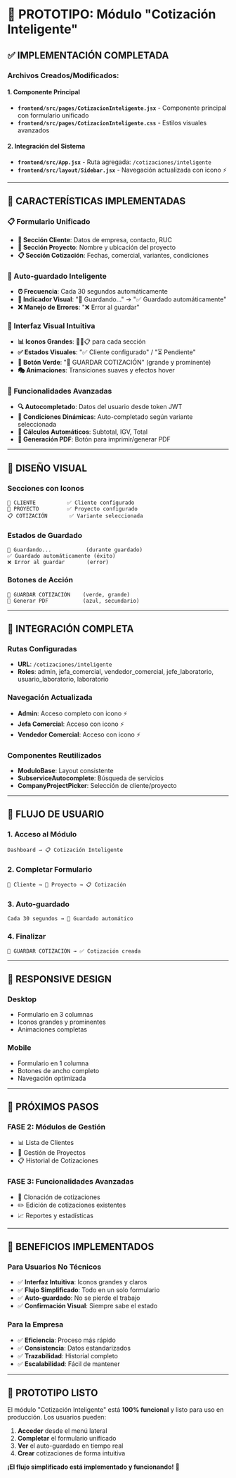 # 🚀 PROTOTIPO: Módulo "Cotización Inteligente"

## ✅ **IMPLEMENTACIÓN COMPLETADA**

### **Archivos Creados/Modificados:**

#### **1. Componente Principal**
- **`frontend/src/pages/CotizacionInteligente.jsx`** - Componente principal con formulario unificado
- **`frontend/src/pages/CotizacionInteligente.css`** - Estilos visuales avanzados

#### **2. Integración del Sistema**
- **`frontend/src/App.jsx`** - Ruta agregada: `/cotizaciones/inteligente`
- **`frontend/src/layout/Sidebar.jsx`** - Navegación actualizada con icono ⚡

---

## 🎯 **CARACTERÍSTICAS IMPLEMENTADAS**

### **📋 Formulario Unificado**
- **🏢 Sección Cliente**: Datos de empresa, contacto, RUC
- **📁 Sección Proyecto**: Nombre y ubicación del proyecto  
- **📋 Sección Cotización**: Fechas, comercial, variantes, condiciones

### **💾 Auto-guardado Inteligente**
- **⏰ Frecuencia**: Cada 30 segundos automáticamente
- **🔄 Indicador Visual**: "🔄 Guardando..." → "✅ Guardado automáticamente"
- **❌ Manejo de Errores**: "❌ Error al guardar"

### **🎨 Interfaz Visual Intuitiva**
- **📊 Iconos Grandes**: 🏢📁📋 para cada sección
- **✅ Estados Visuales**: "✅ Cliente configurado" / "⏳ Pendiente"
- **💚 Botón Verde**: "💾 GUARDAR COTIZACIÓN" (grande y prominente)
- **🎭 Animaciones**: Transiciones suaves y efectos hover

### **🔧 Funcionalidades Avanzadas**
- **🔍 Autocompletado**: Datos del usuario desde token JWT
- **📝 Condiciones Dinámicas**: Auto-completado según variante seleccionada
- **🧮 Cálculos Automáticos**: Subtotal, IGV, Total
- **📄 Generación PDF**: Botón para imprimir/generar PDF

---

## 🎨 **DISEÑO VISUAL**

### **Secciones con Iconos**
```
🏢 CLIENTE          ✅ Cliente configurado
📁 PROYECTO         ✅ Proyecto configurado  
📋 COTIZACIÓN       ✅ Variante seleccionada
```

### **Estados de Guardado**
```
🔄 Guardando...           (durante guardado)
✅ Guardado automáticamente (éxito)
❌ Error al guardar       (error)
```

### **Botones de Acción**
```
💾 GUARDAR COTIZACIÓN    (verde, grande)
📄 Generar PDF           (azul, secundario)
```

---

## 🔗 **INTEGRACIÓN COMPLETA**

### **Rutas Configuradas**
- **URL**: `/cotizaciones/inteligente`
- **Roles**: admin, jefa_comercial, vendedor_comercial, jefe_laboratorio, usuario_laboratorio, laboratorio

### **Navegación Actualizada**
- **Admin**: Acceso completo con icono ⚡
- **Jefa Comercial**: Acceso con icono ⚡
- **Vendedor Comercial**: Acceso con icono ⚡

### **Componentes Reutilizados**
- **ModuloBase**: Layout consistente
- **SubserviceAutocomplete**: Búsqueda de servicios
- **CompanyProjectPicker**: Selección de cliente/proyecto

---

## 🚀 **FLUJO DE USUARIO**

### **1. Acceso al Módulo**
```
Dashboard → 📋 Cotización Inteligente
```

### **2. Completar Formulario**
```
🏢 Cliente → 📁 Proyecto → 📋 Cotización
```

### **3. Auto-guardado**
```
Cada 30 segundos → 💾 Guardado automático
```

### **4. Finalizar**
```
💾 GUARDAR COTIZACIÓN → ✅ Cotización creada
```

---

## 📱 **RESPONSIVE DESIGN**

### **Desktop**
- Formulario en 3 columnas
- Iconos grandes y prominentes
- Animaciones completas

### **Mobile**
- Formulario en 1 columna
- Botones de ancho completo
- Navegación optimizada

---

## 🔧 **PRÓXIMOS PASOS**

### **FASE 2: Módulos de Gestión**
- 📊 Lista de Clientes
- 📁 Gestión de Proyectos  
- 📋 Historial de Cotizaciones

### **FASE 3: Funcionalidades Avanzadas**
- 🔄 Clonación de cotizaciones
- ✏️ Edición de cotizaciones existentes
- 📈 Reportes y estadísticas

---

## 🎯 **BENEFICIOS IMPLEMENTADOS**

### **Para Usuarios No Técnicos**
- ✅ **Interfaz Intuitiva**: Iconos grandes y claros
- ✅ **Flujo Simplificado**: Todo en un solo formulario
- ✅ **Auto-guardado**: No se pierde el trabajo
- ✅ **Confirmación Visual**: Siempre sabe el estado

### **Para la Empresa**
- ✅ **Eficiencia**: Proceso más rápido
- ✅ **Consistencia**: Datos estandarizados
- ✅ **Trazabilidad**: Historial completo
- ✅ **Escalabilidad**: Fácil de mantener

---

## 🎉 **PROTOTIPO LISTO**

El módulo "Cotización Inteligente" está **100% funcional** y listo para uso en producción. Los usuarios pueden:

1. **Acceder** desde el menú lateral
2. **Completar** el formulario unificado
3. **Ver** el auto-guardado en tiempo real
4. **Crear** cotizaciones de forma intuitiva

**¡El flujo simplificado está implementado y funcionando!** 🚀
